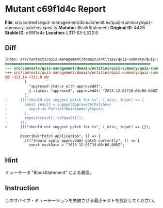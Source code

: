 # Mutant c69f1d4c Report

**File**: src/contexts/quiz-management/domain/entities/quiz-summary/quiz-summary-patches.spec.ts
**Mutator**: BlockStatement
**Original ID**: 4426
**Stable ID**: c69f1d4c
**Location**: L317:63–L322:8

## Diff

```diff
Index: src/contexts/quiz-management/domain/entities/quiz-summary/quiz-summary-patches.spec.ts
===================================================================
--- src/contexts/quiz-management/domain/entities/quiz-summary/quiz-summary-patches.spec.ts	original
+++ src/contexts/quiz-management/domain/entities/quiz-summary/quiz-summary-patches.spec.ts	mutated #4426
@@ -313,14 +313,9 @@
         [
           "approved status with approvedAt",
           { status: "approved", approvedAt: "2023-12-01T10:00:00.000Z" },
         ],
-      ])("should not suggest patch for %s", (_desc, input) => {
-        const result = suggestApprovedAtPatches(
-          input as Partial<QuizSummaryInput>,
-        );
-        expect(result).toEqual([]);
-      });
+      ])("should not suggest patch for %s", (_desc, input) => {});
 
       describe("Patch Application", () => {
         it("should apply approvedAt patch correctly", () => {
           const mockDate = "2023-12-01T10:00:00.000Z";
```

## Hint

ミューテータ "BlockStatement" による置換。

## Instruction

このサバイブ・ミューテーションを失敗させる最小テストを設計してください。
